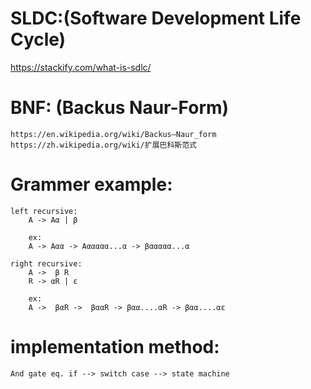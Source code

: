 # SLDC:(Software Development Life Cycle)
 https://stackify.com/what-is-sdlc/   
    
# BNF: (Backus Naur-Form)

    https://en.wikipedia.org/wiki/Backus–Naur_form
    https://zh.wikipedia.org/wiki/扩展巴科斯范式

# Grammer example:
    left recursive:
        A -> Aα | β 
        
        ex:
        A -> Aαα -> Aααααα...α -> βααααα...α
        
    right recursive:
        A ->  β R
        R -> αR | ε
        
        ex:
        A ->  βαR ->  βααR -> βαα....αR -> βαα....αε
        
# implementation method:
    And gate eq. if --> switch case --> state machine

